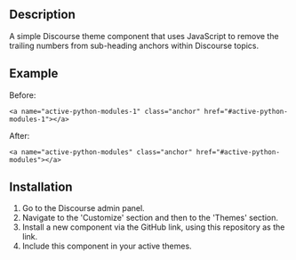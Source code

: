 ## Description

A simple Discourse theme component that uses JavaScript to remove the trailing numbers from sub-heading anchors within Discourse topics.

## Example

Before:
```
<a name="active-python-modules-1" class="anchor" href="#active-python-modules-1"></a>
```
After:
```
<a name="active-python-modules" class="anchor" href="#active-python-modules"></a>
```

## Installation

1. Go to the Discourse admin panel.
2. Navigate to the 'Customize' section and then to the 'Themes' section.
3. Install a new component via the GitHub link, using this repository as the link.
4. Include this component in your active themes.
